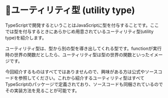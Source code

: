 # 🚧ユーティリティ型 \(utility type\)

TypeScriptで開発するということはJavaScriptに型を付与することです。ここでは型を付与するときにあらかじめ用意されているユーティリティ型\(utility type\)を紹介します。

ユーティリティ型は、型から別の型を導き出してくれる型です。functionが実行時の世界の関数だとしたら、ユーティリティ型は型の世界の関数といったイメージです。

今回紹介するものはすべてではありませんので、興味がある方は公式やソースコードを参照してください。これから紹介するユーティリティ型はすべてTypeScriptのパッケージで定義されており、ソースコードも同梱されているのでその実装方法を見ることが可能です。

